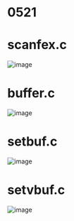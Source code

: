 # 0521

# scanfex.c
![image](https://github.com/sjl0430/Sysp/assets/162114254/bb05f463-3847-443f-973c-b1907235503b)

# buffer.c
![image](https://github.com/sjl0430/Sysp/assets/162114254/6655e35a-b371-4b07-9853-4860e831e69c)

# setbuf.c
![image](https://github.com/sjl0430/Sysp/assets/162114254/2faa5987-97a9-4694-94eb-2fdfd9d5153b)

# setvbuf.c
![image](https://github.com/sjl0430/Sysp/assets/162114254/8371feb4-2163-4451-968a-ba8b65d9658d)
